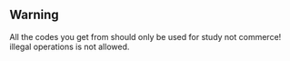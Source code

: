 
## Warning 
All the codes you get from should only be used for study not commerce!<br>
illegal operations is not allowed.
